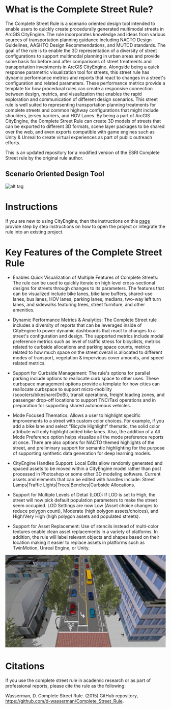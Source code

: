 # What is the Complete Street Rule?
The Complete Street Rule is a scenario oriented design tool intended to enable users to quickly create procedurally generated multimodal streets in ArcGIS CityEngine. The rule incorporates knowledge and ideas from various sources of transportation planning guidance including NACTO Design Guidelines, AASHTO Design Recommendations, and MUTCD standards. The goal of the rule is to enable the 3D representation of a diversity of street configurations to support multimodal planning in urban areas and provide some basis for before and after comparisons of street treatments and transportation investments in ArcGIS CityEngine. Alongside being a quick response parametric visualization tool for streets, this street rule has dynamic performance metrics and reports that react to changes in a street's configuration and related parameters. These performance metrics provide a template for how procedural rules can create a responsive connection between design, metrics, and visualization that enables the rapid exploration and communication of different design scenarios. This street rule is well suited to representing transportation planning treatments for complete streets and common highway configurations that might include shoulders, jersey barriers, and HOV Lanes. By being a part of ArcGIS CityEngine, the Complete Street Rule can create 3D models of streets that can be exported to different 3D formats, scene layer packages to be shared over the web, and even exports compatible with game engines such as Unity & Unreal to create virtual experiences as part of public outreach efforts. 

This is an updated repository for a modified version of the ESRI Complete Street rule by the original rule author.

## Scenario Oriented Design Tool

![alt tag](/images/CSRuleCEDemo.gif)

# Instructions

If you are new to using CityEngine, then the instructions on this [page](Instructions.md) provide step by step instructions on how to open the project or integrate the rule into an existing project. 


# Key Features of the Complete Street Rule

* Enables Quick Visualization of Multiple Features of Complete Streets: The rule can be used to quickly iterate on high level cross-sectional designs for streets through changes to its parameters. The features that can be visualized include bike lanes, bike lane buffers, shared-use lanes, bus lanes, HOV lanes, parking lanes, medians, two-way left turn lanes, and sidewalks featuring trees, street furniture, and other amenities. 

* Dynamic Performance Metrics & Analytics: The Complete Street rule includes a diversity of reports that can be leveraged inside of CityEngine to power dynamic dashboards that react to changes to a street's configuration and design. The supported metrics include modal preference metrics such as level of traffic stress for bicyclists, metrics related to curbside allocations and parking space counts, metrics related to how much space on the street overall is allocated to different modes of transport, vegetation & impervious cover amounts, and speed related metrics.  

* Support for Curbside Management: The rule's options for parallel parking include options to reallocate curb space to other uses. These curbspace management options provide a template for how cities can reallocate curbspace to support micro-mobility (scooters/bikeshare/DoBi), transit operations, freight loading zones, and passenger drop-off locations to support TNC/Taxi operations and in preparation for supporting shared autonomous vehicles.

* Mode Focused Thematics: Allows a user to highlight specific improvements to a street with custom color choices. For example, if you add a bike lane and select "Bicycle Highlight" thematic, the solid color attribute will only highlight added bike lanes. Also, the addition of a All Mode Preference option helps visualize all the mode preference reports at once. There are also options for NACTO themed highlights of the street, and preliminary support for semantic highlighting for the purpose of supporting synthetic data generation for deep learning models. 

* CityEngine Handles Support: Local Edits allow randomly generated and spaced assets to be moved within a CityEngine model rather than post processed in Photoshop or some other 3D modeling software. Current assets and elements that can be edited with handles include: Street Lamps|Traffic Lights|Trees|Benches|Curbside Allocations.

* Support for Multiple Levels of Detail (LOD): If LOD is set to High, the street will now pick default population parameters to make the street seem occupied. LOD Settings are now Low (Asset choice changes to reduce polygon count), Moderate (high polygon assets/choices), and High/Very High (high polygon assets and populated streets).

* Support for Asset Replacement: Use of stencils instead of multi-color textures enable clean asset replacements in a variety of platforms. In addition, the rule will label relevant objects and shapes based on their location making it easier to replace assets in platforms such as TwinMotion, Unreal Engine, or Unity. 

[![alt tag](/images/Road_Diet_Update.jpg)](https://www.youtube.com/watch?v=6t4TYrB0TZ4)

# Citations
If you use the complete street rule in academic research or as part of professional reports, please cite the rule as the following: 


Wasserman, D. Complete Street Rule. (2015) GitHub repository, https://github.com/d-wasserman/Complete_Street_Rule.
